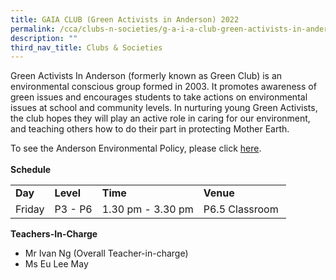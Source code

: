 ```yaml
---
title: GAIA CLUB (Green Activists in Anderson) 2022
permalink: /cca/clubs-n-societies/g-a-i-a-club-green-activists-in-anderson-2022/
description: ""
third_nav_title: Clubs & Societies
---
```

<p>Green Activists In Anderson (formerly known as Green Club) is an environmental conscious group formed in 2003. It promotes awareness of green issues and encourages students to take actions on environmental issues at school and community levels. In nurturing young Green Activists, the club hopes they will play an active role in caring for our environment, and teaching others how to do their part in protecting Mother Earth.</p>
<p>To see the Anderson&nbsp;Environmental Policy, please click&nbsp;<a href="https://moe-andersonpri-staging.netlify.app/files/APS%20Environment%20Policy.pdf" target="_blank" rel="noopener">here</a>.<br /><br><strong>Schedule</strong></p>
<table border="0" cellspacing="0" cellpadding="3">
<tbody>
<tr>
<td><strong>Day</strong></td>
<td><strong>Level</strong></td>
<td><strong>Time</strong></td>
<td><strong>Venue</strong></td>
</tr>
<tr>
<td>
<div>Friday</div>
</td>
<td>P3 - P6</td>
<td>1.30 pm - 3.30 pm</td>
<td>P6.5 Classroom&nbsp;</td>
</tr>
</tbody>
</table>
<p><strong>Teachers-In-Charge</strong></p>
<ul>
<li>Mr Ivan Ng&nbsp;(Overall Teacher-in-charge)</li>
<li>Ms Eu Lee May</li>
</ul>